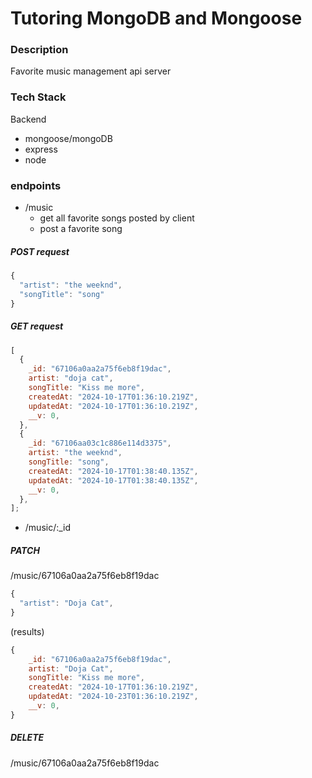# Tutoring MongoDB and Mongoose

### Description

Favorite music management api server

### Tech Stack

Backend

- mongoose/mongoDB
- express
- node

### endpoints

- /music
  - get all favorite songs posted by client
  - post a favorite song

##### POST request

```js
{
  "artist": "the weeknd",
  "songTitle": "song"
}
```

##### GET request

```js
[
  {
    _id: "67106a0aa2a75f6eb8f19dac",
    artist: "doja cat",
    songTitle: "Kiss me more",
    createdAt: "2024-10-17T01:36:10.219Z",
    updatedAt: "2024-10-17T01:36:10.219Z",
    __v: 0,
  },
  {
    _id: "67106aa03c1c886e114d3375",
    artist: "the weeknd",
    songTitle: "song",
    createdAt: "2024-10-17T01:38:40.135Z",
    updatedAt: "2024-10-17T01:38:40.135Z",
    __v: 0,
  },
];
```

- /music/:\_id

##### PATCH

/music/67106a0aa2a75f6eb8f19dac

```js
{
  "artist": "Doja Cat",
}
```

(results)

```js
{
    _id: "67106a0aa2a75f6eb8f19dac",
    artist: "Doja Cat",
    songTitle: "Kiss me more",
    createdAt: "2024-10-17T01:36:10.219Z",
    updatedAt: "2024-10-23T01:36:10.219Z",
    __v: 0,
}
```

##### DELETE

/music/67106a0aa2a75f6eb8f19dac
